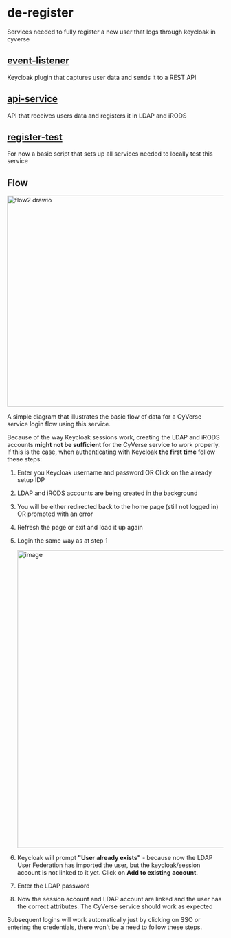 # de-register

Services needed to fully register a new user that logs through keycloak in cyverse

## [event-listener](event-listener/README.md)
Keycloak plugin that captures user data and sends it to a REST API

## [api-service](api-service/README.md)
API that receives users data and registers it in LDAP and iRODS

## [register-test](register-test/README.md)
For now a basic script that sets up all services needed to locally test this service

## Flow

<img width="747" height="491" alt="flow2 drawio" src="https://github.com/user-attachments/assets/2ebb1908-b310-4c5f-9c7f-ce6137b44896" />

A simple diagram that illustrates the basic flow of data for a CyVerse service login flow using this service.

Because of the way Keycloak sessions work, creating the LDAP and iRODS accounts **might not be sufficient** for the CyVerse service to work properly. If this is the case, when authenticating with Keycloak **the first time** follow these steps:

1. Enter you Keycloak username and password OR Click on the already setup IDP
2. LDAP and iRODS accounts are being created in the background
3. You will be either redirected back to the home page (still not logged in) OR prompted with an error
4. Refresh the page or exit and load it up again
5. Login the same way as at step 1
   
   <img width="706" height="692" alt="image" src="https://github.com/user-attachments/assets/627d48e3-78eb-4d08-9c23-1d88dcd6fcdd" />
   
6. Keycloak will prompt **"User already exists"** - because now the LDAP User Federation has imported the user, but the keycloak/session account is not linked to it yet. Click on **Add to existing account**.
7. Enter the LDAP password
8. Now the session account and LDAP account are linked and the user has the correct attributes. The CyVerse service should work as expected

Subsequent logins will work automatically just by clicking on SSO or entering the credentials, there won't be a need to follow these steps.
